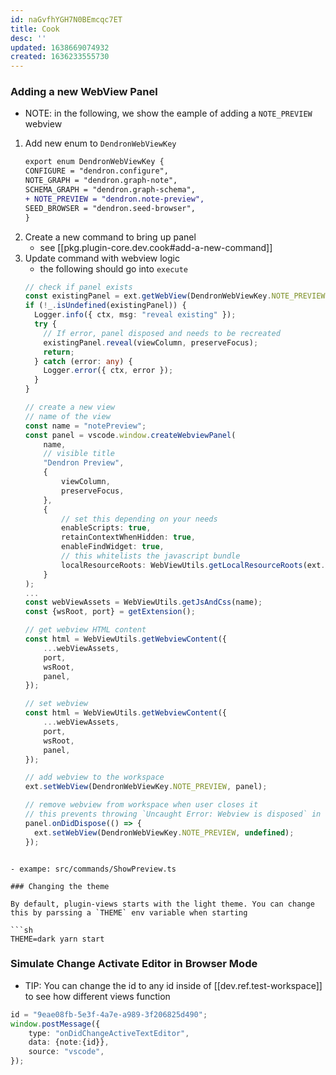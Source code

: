 ```yaml
---
id: naGvfhYGH7N0BEmcqc7ET
title: Cook
desc: ''
updated: 1638669074932
created: 1636233555730
---
```


### Adding a new WebView Panel
- NOTE: in the following, we show the eample of adding a `NOTE_PREVIEW` webview

1. Add new enum to `DendronWebViewKey`
    ```diff
    export enum DendronWebViewKey {
    CONFIGURE = "dendron.configure",
    NOTE_GRAPH = "dendron.graph-note",
    SCHEMA_GRAPH = "dendron.graph-schema",
    + NOTE_PREVIEW = "dendron.note-preview",
    SEED_BROWSER = "dendron.seed-browser",
    }
    ```
1. Create a new command to bring up panel
    - see [[pkg.plugin-core.dev.cook#add-a-new-command]]
1. Update command with webview logic
    - the following should go into `execute`
    ```ts
    // check if panel exists
    const existingPanel = ext.getWebView(DendronWebViewKey.NOTE_PREVIEW);
    if (!_.isUndefined(existingPanel)) {
      Logger.info({ ctx, msg: "reveal existing" });
      try {
        // If error, panel disposed and needs to be recreated
        existingPanel.reveal(viewColumn, preserveFocus);
        return;
      } catch (error: any) {
        Logger.error({ ctx, error });
      }
    }

    // create a new view
    // name of the view
    const name = "notePreview";
    const panel = vscode.window.createWebviewPanel(
        name,
        // visible title
        "Dendron Preview",
        {
            viewColumn,
            preserveFocus,
        },
        {
            // set this depending on your needs
            enableScripts: true,
            retainContextWhenHidden: true,
            enableFindWidget: true,
            // this whitelists the javascript bundle
            localResourceRoots: WebViewUtils.getLocalResourceRoots(ext.context),
        }
    );
    ...
    const webViewAssets = WebViewUtils.getJsAndCss(name);
    const {wsRoot, port} = getExtension();

    // get webview HTML content
    const html = WebViewUtils.getWebviewContent({
        ...webViewAssets,
        port,
        wsRoot,
        panel,
    });

    // set webview
    const html = WebViewUtils.getWebviewContent({
        ...webViewAssets,
        port,
        wsRoot,
        panel,
    });

    // add webview to the workspace
    ext.setWebView(DendronWebViewKey.NOTE_PREVIEW, panel);

    // remove webview from workspace when user closes it
    // this prevents throwing `Uncaught Error: Webview is disposed` in `ShowPreviewCommand#refresh`
    panel.onDidDispose(() => {
      ext.setWebView(DendronWebViewKey.NOTE_PREVIEW, undefined);
    });

```

- exampe: src/commands/ShowPreview.ts

### Changing the theme

By default, plugin-views starts with the light theme. You can change this by parssing a `THEME` env variable when starting

```sh
THEME=dark yarn start
```

### Simulate Change Activate Editor in Browser Mode
- TIP: You can change the id to any id inside of [[dev.ref.test-workspace]] to see how different views function
```ts
id = "9eae08fb-5e3f-4a7e-a989-3f206825d490";
window.postMessage({
    type: "onDidChangeActiveTextEditor",
    data: {note:{id}},
    source: "vscode",
});
```